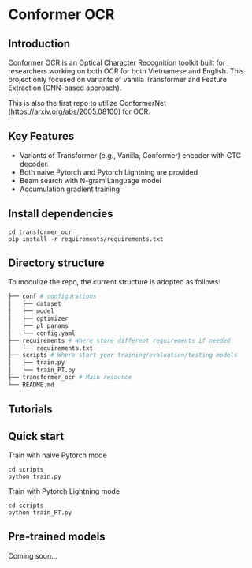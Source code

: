 # Conformer OCR
## Introduction
Conformer OCR is an Optical Character Recognition toolkit built for researchers working on both OCR for both Vietnamese and English.
This project only focused on variants of vanilla Transformer and Feature Extraction (CNN-based approach).

This is also the first repo to utilize ConformerNet (https://arxiv.org/abs/2005.08100) for OCR.

## Key Features
- Variants of Transformer (e.g., Vanilla, Conformer) encoder with CTC decoder.
- Both naive Pytorch and Pytorch Lightning are provided
- Beam search with N-gram Language model
- Accumulation gradient training

## Install dependencies
```
cd transformer_ocr
pip install -r requirements/requirements.txt
```

## Directory structure
To modulize the repo, the current structure is adopted as follows:
```bash 
├── conf # configurations
│   ├── dataset
│   ├── model
│   ├── optimizer
│   ├── pl_params
│   └── config.yaml
├── requirements # Where store different requirements if needed
│   └── requirements.txt
├── scripts # Where start your training/evaluation/testing models 
│   ├── train.py
│   └── train_PT.py
├── transformer_ocr # Main resource
└── README.md 
```

## Tutorials

## Quick start
Train with naive Pytorch mode
```
cd scripts
python train.py
```

Train with Pytorch Lightning mode
```
cd scripts
python train_PT.py
```

## Pre-trained models
Coming soon...